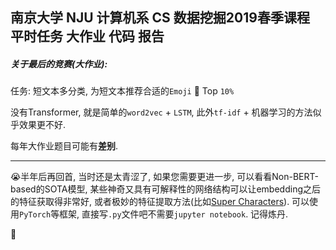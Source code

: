 ## 南京大学 NJU 计算机系 CS 数据挖掘2019春季课程 平时任务 大作业 代码 报告



##### 关于最后的竞赛(大作业):

任务: 短文本多分类, 为短文本推荐合适的`Emoji` :feet: Top `10%`

没有Transformer, 就是简单的`word2vec` + `LSTM`, 此外`tf-idf` + 机器学习的方法似乎效果更不好.

每年大作业题目可能有**差别**.

---

:sob:半年后再回首, 当时还是太青涩了, 如果您需要更进一步, 可以看看Non-BERT-based的SOTA模型, 某些神奇又具有可解释性的网络结构可以让embedding之后的特征获取得非常好, 或者极妙的特征提取方法(比如[Super Characters](https://arxiv.org/abs/1810.07653)). 可以使用`PyTorch`等框架, 直接写`.py`文件吧不需要`jupyter notebook`. 记得炼丹.

:night_with_stars: